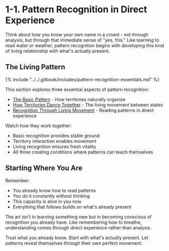 # 1-1. Pattern Recognition in Direct Experience

Think about how you know your own name in a crowd - not through analysis, but through that immediate sense of "yes, this." Like learning to read water or weather, pattern recognition begins with developing this kind of living relationship with what's actually present.

## The Living Pattern

{% include "../../.gitbook/includes/pattern-recognition-essentials.md" %}

This section explores three essential aspects of pattern recognition:

* [The Basic Pattern](1.md) - How territories naturally organize
* [How Territories Dance Together](2.md) - The living movement between states
* [Recognition Through Living Movement](3.md) - Reading patterns in direct experience

Watch how they work together:

* Basic recognition provides stable ground
* Territory interaction enables movement
* Living recognition ensures fresh vitality
* All three creating conditions where patterns can teach themselves

## Starting Where You Are

Remember:

* You already know how to read patterns
* You do it constantly without thinking
* This capacity is alive in you now
* Everything that follows builds on what's already present

The art isn't in learning something new but in becoming conscious of recognition you already have. Like remembering how to breathe, understanding comes through direct experience rather than analysis.

Trust what you already know. Start with what's actually present. Let patterns reveal themselves through their own perfect movement.

